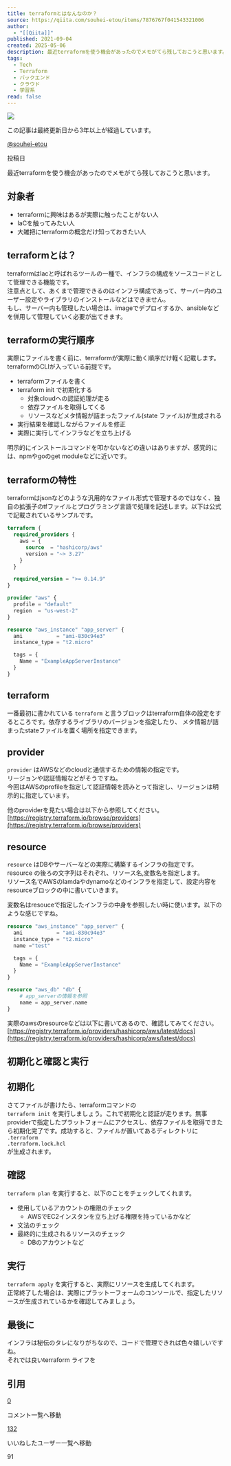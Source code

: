 ```yaml
---
title: terraformとはなんなのか？
source: https://qiita.com/souhei-etou/items/7876767f041543321006
author:
  - "[[Qiita]]"
published: 2021-09-04
created: 2025-05-06
description: 最近terraformを使う機会があったのでメモがてら残しておこうと思います。対象者terraformに興味はあるが実際に触ったことがない人IaCを触ってみたい人大雑把にterraformの…
tags:
  - Tech
  - Terraform
  - バックエンド
  - クラウド
  - 学習系
read: false
---
```

![](https://relay-dsp.ad-m.asia/dmp/sync/bizmatrix?pid=c3ed207b574cf11376&d=x18o8hduaj&uid=3551653)

この記事は最終更新日から3年以上が経過しています。

[@souhei-etou](https://qiita.com/souhei-etou)

投稿日

最近terraformを使う機会があったのでメモがてら残しておこうと思います。

## 対象者

- terraformに興味はあるが実際に触ったことがない人
- IaCを触ってみたい人
- 大雑把にterraformの概念だけ知っておきたい人

## terraformとは？

terraformはIacと呼ばれるツールの一種で、インフラの構成をソースコードとして管理できる機能です。  
注意点として、あくまで管理できるのはインフラ構成であって、サーバー内のユーザー設定やライブラリのインストールなどはできません。  
もし、サーバー内も管理したい場合は、imageでデプロイするか、ansibleなどを併用して管理していく必要が出てきます。

## terraformの実行順序

実際にファイルを書く前に、terraformが実際に動く順序だけ軽く記載します。terraformのCLIが入っている前提です。

- terraformファイルを書く
- terraform init で初期化する
	- 対象cloudへの認証処理が走る
	- 依存ファイルを取得してくる
	- リソースなどメタ情報が詰まったファイル(state ファイル)が生成される
- 実行結果を確認しながらファイルを修正
- 実際に実行してインフラなどを立ち上げる

明示的にインストールコマンドを叩かないなどの違いはありますが、感覚的には、npmやgoのget moduleなどに近いです。

## terraformの特性

terraformはjsonなどのような汎用的なファイル形式で管理するのではなく、独自の拡張子のtfファイルとプログラミング言語で処理を記述します。以下は公式で記載されているサンプルです。

```terraform
terraform {
  required_providers {
    aws = {
      source  = "hashicorp/aws"
      version = "~> 3.27"
    }
  }

  required_version = ">= 0.14.9"
}

provider "aws" {
  profile = "default"
  region  = "us-west-2"
}

resource "aws_instance" "app_server" {
  ami           = "ami-830c94e3"
  instance_type = "t2.micro"

  tags = {
    Name = "ExampleAppServerInstance"
  }
}
```

## terraform

一番最初に書かれている `terraform` と言うブロックはterraform自体の設定をするところです。依存するライブラリのバージョンを指定したり、 メタ情報が詰まったstateファイルを置く場所を指定できます。

## provider

`provider` はAWSなどのcloudと通信するための情報の指定です。  
リージョンや認証情報などがそうですね。  
今回はAWSのprofileを指定して認証情報を読みとって指定し、リージョンは明示的に指定しています。

他のproviderを見たい場合は以下から参照してください。  
[https://registry.terraform.io/browse/providers](https://registry.terraform.io/browse/providers)

## resource

`resource` はDBやサーバーなどの実際に構築するインフラの指定です。  
resource の後ろの文字列はそれぞれ、リソース名,変数名を指定します。  
リソース名でAWSのlamdaやdynamoなどのインフラを指定して、設定内容をresourceブロックの中に書いていきます。

変数名はresouceで指定したインフラの中身を参照したい時に使います。以下のような感じですね。

```terraform
resource "aws_instance" "app_server" {
  ami           = "ami-830c94e3"
  instance_type = "t2.micro"
  name ="test"

  tags = {
    Name = "ExampleAppServerInstance"
  }
}

resource "aws_db" "db" {
    # app_serverの情報を参照
    name = app_server.name
}
```

実際のawsのresourceなどは以下に書いてあるので、確認してみてください。  
[https://registry.terraform.io/providers/hashicorp/aws/latest/docs](https://registry.terraform.io/providers/hashicorp/aws/latest/docs)

## 初期化と確認と実行

## 初期化

さてファイルが書けたら、terraformコマンドの  
`terraform init` を実行しましょう。これで初期化と認証が走ります。無事providerで指定したプラットフォームにアクセスし、依存ファイルを取得できたら初期化完了です。成功すると、ファイルが置いてあるディレクトリに  
`.terraform`  
`.terraform.lock.hcl`  
が生成されます。

## 確認

`terraform plan` を実行すると、以下のことをチェックしてくれます。

- 使用しているアカウントの権限のチェック
	- AWSでEC2インスタンを立ち上げる権限を持っているかなど
- 文法のチェック
- 最終的に生成されるリソースのチェック
	- DBのアカウントなど

## 実行

`terraform apply` を実行すると、実際にリソースを生成してくれます。  
正常終了した場合は、実際にプラットーフォームのコンソールで、指定したリソースが生成されているかを確認してみましょう。

## 最後に

インフラは秘伝のタレになりがちなので、コードで管理できれば色々嬉しいですね。  
それでは良いterraform ライフを

## 引用

[0](https://qiita.com/souhei-etou/items/#comments)

コメント一覧へ移動

[132](https://qiita.com/souhei-etou/items/7876767f041543321006/likers)

いいねしたユーザー一覧へ移動

91